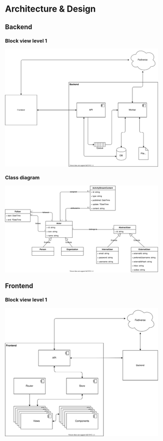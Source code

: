 # Architecture & Design

## Backend

### Block view level 1

![Class diagram](./diagrams/architecture-block-view-level-1.svg)

### Class diagram
![Class diagram](./diagrams/class-diagram.svg)

## Frontend

### Block view level 1

![Class diagram](./diagrams/architecture-frontend-block-view-level-1.svg)
